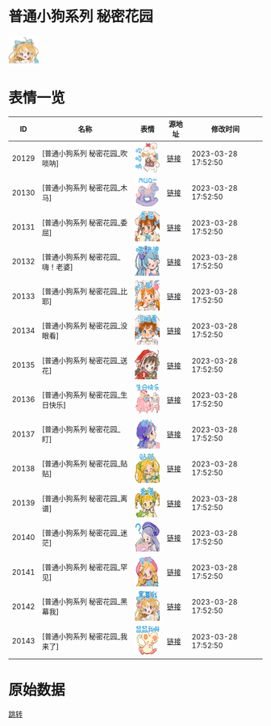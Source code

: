 # 普通小狗系列 秘密花园

<img src="./cover.png" height="60" alt="cover" />

# 表情一览

|ID|名称|表情|源地址|修改时间|
|----|----|----|----|----|
|20129|[普通小狗系列 秘密花园_吹唢呐]|<img src="./pic/020129_%5B普通小狗系列 秘密花园_吹唢呐%5D.png" height="60" alt="吹唢呐"/>|[链接](https://i0.hdslb.com/bfs/garb/1ae22d81269bd40727d7aad7b7f1a6a9860ccb01.png)|2023-03-28 17:52:50|
|20130|[普通小狗系列 秘密花园_木马]|<img src="./pic/020130_%5B普通小狗系列 秘密花园_木马%5D.png" height="60" alt="木马"/>|[链接](https://i0.hdslb.com/bfs/garb/15c12afb99b463d40b7381365e3cf270eca27435.png)|2023-03-28 17:52:50|
|20131|[普通小狗系列 秘密花园_委屈]|<img src="./pic/020131_%5B普通小狗系列 秘密花园_委屈%5D.png" height="60" alt="委屈"/>|[链接](https://i0.hdslb.com/bfs/garb/eeae15cbe7fea51e03fd2131dcf4fd8184bead81.png)|2023-03-28 17:52:50|
|20132|[普通小狗系列 秘密花园_嗨！老婆]|<img src="./pic/020132_%5B普通小狗系列 秘密花园_嗨！老婆%5D.png" height="60" alt="嗨！老婆"/>|[链接](https://i0.hdslb.com/bfs/garb/ea2bc42e455b402a3cba8dfecb4fa3fd8c5049e0.png)|2023-03-28 17:52:50|
|20133|[普通小狗系列 秘密花园_比耶]|<img src="./pic/020133_%5B普通小狗系列 秘密花园_比耶%5D.png" height="60" alt="比耶"/>|[链接](https://i0.hdslb.com/bfs/garb/0568c91de92cbf356515c37738d8a69a954f0c16.png)|2023-03-28 17:52:50|
|20134|[普通小狗系列 秘密花园_没眼看]|<img src="./pic/020134_%5B普通小狗系列 秘密花园_没眼看%5D.png" height="60" alt="没眼看"/>|[链接](https://i0.hdslb.com/bfs/garb/90f02ca272828f9b49e8f3df2842a3ae8ee8635a.png)|2023-03-28 17:52:50|
|20135|[普通小狗系列 秘密花园_送花]|<img src="./pic/020135_%5B普通小狗系列 秘密花园_送花%5D.png" height="60" alt="送花"/>|[链接](https://i0.hdslb.com/bfs/garb/b78f28a489d4837a723859acd5c62d3c9727b03f.png)|2023-03-28 17:52:50|
|20136|[普通小狗系列 秘密花园_生日快乐]|<img src="./pic/020136_%5B普通小狗系列 秘密花园_生日快乐%5D.png" height="60" alt="生日快乐"/>|[链接](https://i0.hdslb.com/bfs/garb/31cf5108ed4e5ee2fcbce339a878edda2157cc05.png)|2023-03-28 17:52:50|
|20137|[普通小狗系列 秘密花园_盯]|<img src="./pic/020137_%5B普通小狗系列 秘密花园_盯%5D.png" height="60" alt="盯"/>|[链接](https://i0.hdslb.com/bfs/garb/0a53d0ee89e688c5df618b532b4ad629e5ab2e96.png)|2023-03-28 17:52:50|
|20138|[普通小狗系列 秘密花园_贴贴]|<img src="./pic/020138_%5B普通小狗系列 秘密花园_贴贴%5D.png" height="60" alt="贴贴"/>|[链接](https://i0.hdslb.com/bfs/garb/3d4b68e7a45fd7fa3421d55fc9884d64fe25fa73.png)|2023-03-28 17:52:50|
|20139|[普通小狗系列 秘密花园_离谱]|<img src="./pic/020139_%5B普通小狗系列 秘密花园_离谱%5D.png" height="60" alt="离谱"/>|[链接](https://i0.hdslb.com/bfs/garb/3a3447b7f76180a7c8a7d6d868f7657f7740fd60.png)|2023-03-28 17:52:50|
|20140|[普通小狗系列 秘密花园_迷茫]|<img src="./pic/020140_%5B普通小狗系列 秘密花园_迷茫%5D.png" height="60" alt="迷茫"/>|[链接](https://i0.hdslb.com/bfs/garb/74447dfdca5368b3dd44d806dc60173f7e47fafa.png)|2023-03-28 17:52:50|
|20141|[普通小狗系列 秘密花园_罕见]|<img src="./pic/020141_%5B普通小狗系列 秘密花园_罕见%5D.png" height="60" alt="罕见"/>|[链接](https://i0.hdslb.com/bfs/garb/ce8a480b623cba408e07c9d99b7bdfaa83f01312.png)|2023-03-28 17:52:50|
|20142|[普通小狗系列 秘密花园_黑幕我]|<img src="./pic/020142_%5B普通小狗系列 秘密花园_黑幕我%5D.png" height="60" alt="黑幕我"/>|[链接](https://i0.hdslb.com/bfs/garb/3c31251b325b220e9afaea89d9592d152baf8a19.png)|2023-03-28 17:52:50|
|20143|[普通小狗系列 秘密花园_我来了]|<img src="./pic/020143_%5B普通小狗系列 秘密花园_我来了%5D.png" height="60" alt="我来了"/>|[链接](https://i0.hdslb.com/bfs/garb/6c35191b379f1b5c6d39e396346bc616fe89d07c.png)|2023-03-28 17:52:50|

# 原始数据

[跳转](./raw.json)

